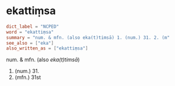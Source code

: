 # ekattiṃsa

``` toml
dict_label = "NCPED"
word = "ekattiṃsa"
summary = "num. & mfn. (also eka(t)timsā) 1. (num.) 31. 2. (m"
see_also = ["eka"]
also_written_as = ["ekattiṃsa"]
```

num. & mfn. (also *eka(t)timsā*)

1. (num.) 31.
2. (mfn.) 31st

